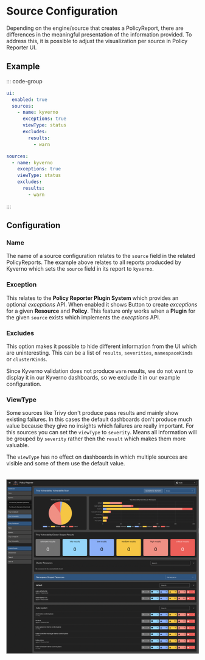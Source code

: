 # Source Configuration

Depending on the engine/source that creates a PolicyReport, there are differences in the meaningful presentation of the information provided. To address this, it is possible to adjust the visualization per source in Policy Reporter UI.

## Example

::: code-group

```yaml [values.yaml]
ui:
  enabled: true
  sources:
    - name: kyverno
      exceptions: true
      viewType: status
      excludes:
        results:
          - warn
```

```yaml [config.yaml]
sources:
  - name: kyverno
    exceptions: true
    viewType: status
    excludes:
      results:
        - warn
```

:::

## Configuration

### Name

The name of a source configuration relates to the `source` field in the related PolicyReports. The example above relates to all reports producded by Kyverno which sets the `source` field in its report to `kyverno`.

### Exception

This relates to the **Policy Reporter Plugin System** which provides an optional _exceptions_ API. When enabled it shows Button to create _exceptions_ for a given **Resource** and **Policy**. This feature only works when a **Plugin** for the given `source` exists which implements the _execptions_ API.

### Excludes

This option makes it possible to hide different information from the UI which are uninteresting. This can be a list of `results`, `severities`, `namespaceKinds` or `clusterKinds`.

Since Kyverno validation does not produce `warn` results, we do not want to display it in our Kyverno dashboards, so we exclude it in our example configuration.

### ViewType

Some sources like Trivy don't produce pass results and mainly show existing failures. In this cases the default dashboards don't produce much value because they give no insights which failures are really important. For this sources you can set the `viewType` to `severity`. Means all information will be grouped by `severity` rather then the `result` which makes them more valuable.

The `viewType` has no effect on dashboards in which multiple sources are visible and some of them use the default value.

<img src="../assets/trivy-vulnr-dashboard.png" style="border: 1px solid #555; margin-top: 20px;" alt="Policy Reporter UI - Trivy Severity based Dashboard" />

